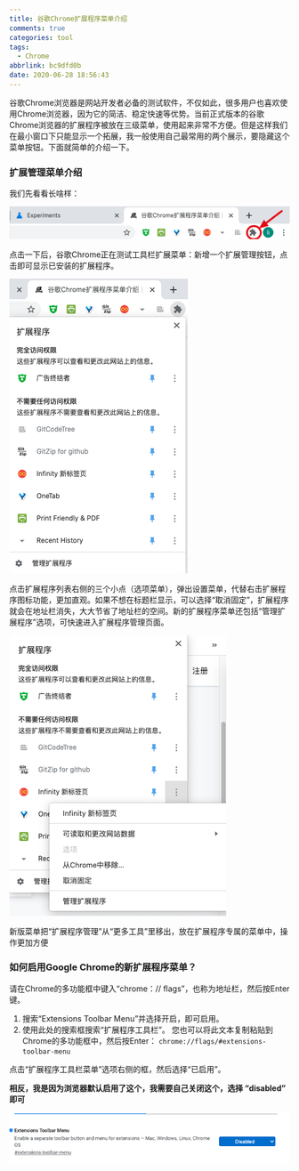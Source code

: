 ```yaml
---
title: 谷歌Chrome扩展程序菜单介绍
comments: true
categories: tool
tags:
  - Chrome
abbrlink: bc9dfd0b
date: 2020-06-28 18:56:43
---
```


谷歌Chrome浏览器是网站开发者必备的测试软件，不仅如此，很多用户也喜欢使用Chrome浏览器，因为它的简洁、稳定快速等优势。当前正式版本的谷歌Chrome浏览器的扩展程序被放在三级菜单，使用起来非常不方便。但是这样我们在最小窗口下只能显示一个拓展，我一般使用自己最常用的两个展示，要隐藏这个菜单按钮。下面就简单的介绍一下。

<!--more-->

### 扩展管理菜单介绍

我们先看看长啥样：

![image-20200628191152293](谷歌Chrome扩展程序菜单介绍/image-20200628191152293.png)

点击一下后，谷歌Chrome正在测试工具栏扩展菜单：新增一个扩展管理按钮，点击即可显示已安装的扩展程序。

![image-20200628191242814](谷歌Chrome扩展程序菜单介绍/image-20200628191242814.png)

点击扩展程序列表右侧的三个小点（选项菜单），弹出设置菜单，代替右击扩展程序图标功能，更加直观。如果不想在标题栏显示，可以选择“取消固定”，扩展程序就会在地址栏消失，大大节省了地址栏的空间。新的扩展程序菜单还包括“管理扩展程序”选项，可快速进入扩展程序管理页面。

![image-20200628190021435](谷歌Chrome扩展程序菜单介绍/image-20200628190021435.png)

新版菜单把“扩展程序管理”从“更多工具”里移出，放在扩展程序专属的菜单中，操作更加方便

### 如何启用Google Chrome的新扩展程序菜单？

请在Chrome的多功能框中键入“chrome：// flags”，也称为地址栏，然后按Enter键。

1. 搜索“Extensions Toolbar Menu”并选择开启，即可启用。
2.  使用此处的搜索框搜索“扩展程序工具栏”。 您也可以将此文本复制粘贴到Chrome的多功能框中，然后按Enter： `chrome://flags/#extensions-toolbar-menu`

点击“扩展程序工具栏菜单”选项右侧的框，然后选择“已启用”。

**相反，我是因为浏览器默认启用了这个，我需要自己关闭这个，选择 “disabled” 即可**

![image-20200628190539438](谷歌Chrome扩展程序菜单介绍/image-20200628190539438.png)

